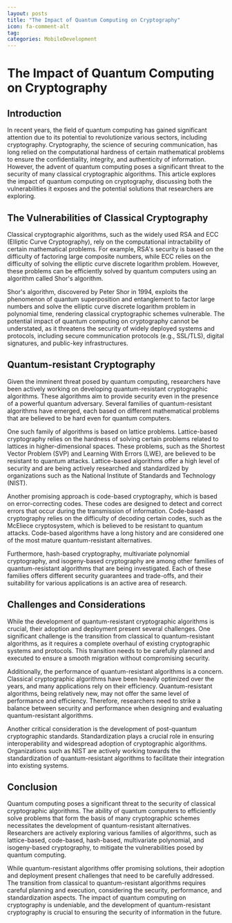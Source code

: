 ```yaml
---
layout: posts
title: "The Impact of Quantum Computing on Cryptography"
icon: fa-comment-alt
tag:      
categories: MobileDevelopment
---
```



# The Impact of Quantum Computing on Cryptography

## Introduction

In recent years, the field of quantum computing has gained significant attention due to its potential to revolutionize various sectors, including cryptography. Cryptography, the science of securing communication, has long relied on the computational hardness of certain mathematical problems to ensure the confidentiality, integrity, and authenticity of information. However, the advent of quantum computing poses a significant threat to the security of many classical cryptographic algorithms. This article explores the impact of quantum computing on cryptography, discussing both the vulnerabilities it exposes and the potential solutions that researchers are exploring.

## The Vulnerabilities of Classical Cryptography

Classical cryptographic algorithms, such as the widely used RSA and ECC (Elliptic Curve Cryptography), rely on the computational intractability of certain mathematical problems. For example, RSA's security is based on the difficulty of factoring large composite numbers, while ECC relies on the difficulty of solving the elliptic curve discrete logarithm problem. However, these problems can be efficiently solved by quantum computers using an algorithm called Shor's algorithm.

Shor's algorithm, discovered by Peter Shor in 1994, exploits the phenomenon of quantum superposition and entanglement to factor large numbers and solve the elliptic curve discrete logarithm problem in polynomial time, rendering classical cryptographic schemes vulnerable. The potential impact of quantum computing on cryptography cannot be understated, as it threatens the security of widely deployed systems and protocols, including secure communication protocols (e.g., SSL/TLS), digital signatures, and public-key infrastructures.

## Quantum-resistant Cryptography

Given the imminent threat posed by quantum computing, researchers have been actively working on developing quantum-resistant cryptographic algorithms. These algorithms aim to provide security even in the presence of a powerful quantum adversary. Several families of quantum-resistant algorithms have emerged, each based on different mathematical problems that are believed to be hard even for quantum computers.

One such family of algorithms is based on lattice problems. Lattice-based cryptography relies on the hardness of solving certain problems related to lattices in higher-dimensional spaces. These problems, such as the Shortest Vector Problem (SVP) and Learning With Errors (LWE), are believed to be resistant to quantum attacks. Lattice-based algorithms offer a high level of security and are being actively researched and standardized by organizations such as the National Institute of Standards and Technology (NIST).

Another promising approach is code-based cryptography, which is based on error-correcting codes. These codes are designed to detect and correct errors that occur during the transmission of information. Code-based cryptography relies on the difficulty of decoding certain codes, such as the McEliece cryptosystem, which is believed to be resistant to quantum attacks. Code-based algorithms have a long history and are considered one of the most mature quantum-resistant alternatives.

Furthermore, hash-based cryptography, multivariate polynomial cryptography, and isogeny-based cryptography are among other families of quantum-resistant algorithms that are being investigated. Each of these families offers different security guarantees and trade-offs, and their suitability for various applications is an active area of research.

## Challenges and Considerations

While the development of quantum-resistant cryptographic algorithms is crucial, their adoption and deployment present several challenges. One significant challenge is the transition from classical to quantum-resistant algorithms, as it requires a complete overhaul of existing cryptographic systems and protocols. This transition needs to be carefully planned and executed to ensure a smooth migration without compromising security.

Additionally, the performance of quantum-resistant algorithms is a concern. Classical cryptographic algorithms have been heavily optimized over the years, and many applications rely on their efficiency. Quantum-resistant algorithms, being relatively new, may not offer the same level of performance and efficiency. Therefore, researchers need to strike a balance between security and performance when designing and evaluating quantum-resistant algorithms.

Another critical consideration is the development of post-quantum cryptographic standards. Standardization plays a crucial role in ensuring interoperability and widespread adoption of cryptographic algorithms. Organizations such as NIST are actively working towards the standardization of quantum-resistant algorithms to facilitate their integration into existing systems.

## Conclusion

Quantum computing poses a significant threat to the security of classical cryptographic algorithms. The ability of quantum computers to efficiently solve problems that form the basis of many cryptographic schemes necessitates the development of quantum-resistant alternatives. Researchers are actively exploring various families of algorithms, such as lattice-based, code-based, hash-based, multivariate polynomial, and isogeny-based cryptography, to mitigate the vulnerabilities posed by quantum computing.

While quantum-resistant algorithms offer promising solutions, their adoption and deployment present challenges that need to be carefully addressed. The transition from classical to quantum-resistant algorithms requires careful planning and execution, considering the security, performance, and standardization aspects. The impact of quantum computing on cryptography is undeniable, and the development of quantum-resistant cryptography is crucial to ensuring the security of information in the future.